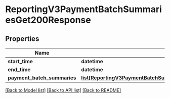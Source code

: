 # ReportingV3PaymentBatchSummariesGet200Response

## Properties
Name | Type | Description | Notes
------------ | ------------- | ------------- | -------------
**start_time** | **datetime** |  | [optional] 
**end_time** | **datetime** |  | [optional] 
**payment_batch_summaries** | [**list[ReportingV3PaymentBatchSummariesGet200ResponsePaymentBatchSummaries]**](ReportingV3PaymentBatchSummariesGet200ResponsePaymentBatchSummaries.md) |  | [optional] 

[[Back to Model list]](../README.md#documentation-for-models) [[Back to API list]](../README.md#documentation-for-api-endpoints) [[Back to README]](../README.md)



